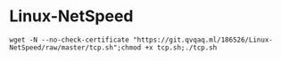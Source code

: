 # Linux-NetSpeed
```
wget -N --no-check-certificate "https://git.qvqaq.ml/186526/Linux-NetSpeed/raw/master/tcp.sh";chmod +x tcp.sh;./tcp.sh
```
